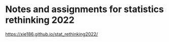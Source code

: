 # Notes and assignments for statistics rethinking 2022



https://xie186.github.io/stat_rethinking2022/
